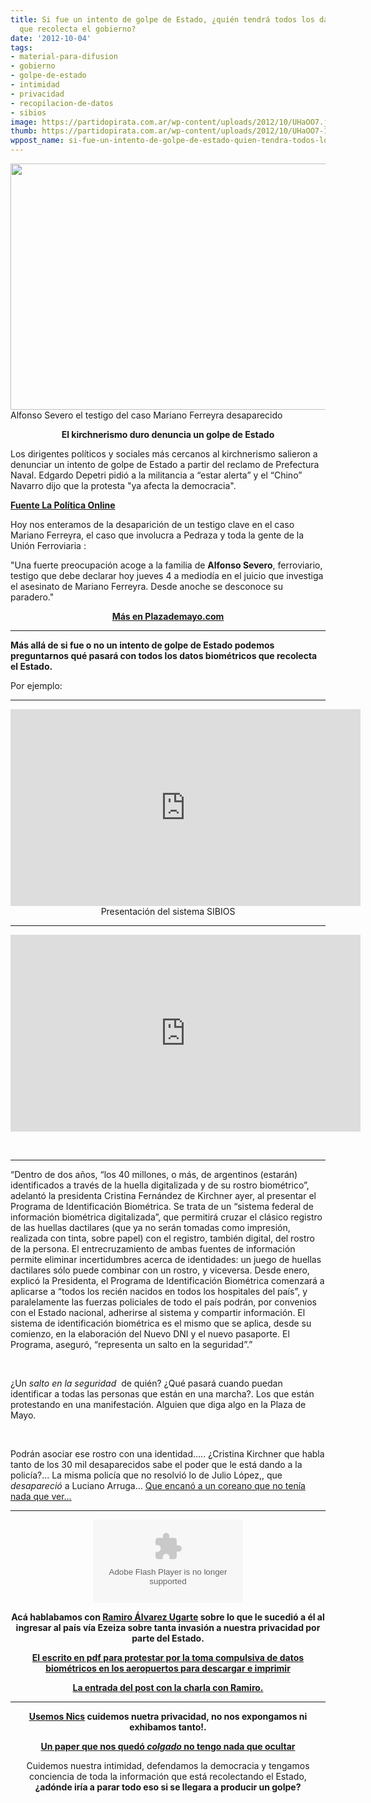 ```yaml
---
title: Si fue un intento de golpe de Estado, ¿quién tendrá todos los datos biométricos
  que recolecta el gobierno?
date: '2012-10-04'
tags:
- material-para-difusion
- gobierno
- golpe-de-estado
- intimidad
- privacidad
- recopilacion-de-datos
- sibios
image: https://partidopirata.com.ar/wp-content/uploads/2012/10/UHaOO7.jpeg
thumb: https://partidopirata.com.ar/wp-content/uploads/2012/10/UHaOO7-150x150.jpeg
wppost_name: si-fue-un-intento-de-golpe-de-estado-quien-tendra-todos-los-datos-biometricos-que-recolecta-el-gobierno
---
```


<a href="https://partidopirata.com.ar/wp-content/uploads/2012/10/UHaOO7.jpeg"><img class=" wp-image-6726" title="Alfonso Severo" src="https://partidopirata.com.ar/wp-content/uploads/2012/10/UHaOO7.jpeg" alt="" width="591" height="394" /></a> Alfonso Severo el testigo del caso Mariano Ferreyra desaparecido

<p style="text-align: center;"><strong>El kirchnerismo duro denuncia un golpe de Estado</strong></p>
Los dirigentes políticos y sociales más cercanos al kirchnerismo salieron a denunciar un intento de golpe de Estado a partir del reclamo de Prefectura Naval. Edgardo Depetri pidió a la militancia a “estar alerta” y el “Chino” Navarro dijo que la protesta "ya afecta la democracia".

<strong><a href="http://www.lapoliticaonline.com/noticias/val/85635-6/para-depetri-los-gendarmes-y-prefectos-%E2%80%9Cestan-sublevados-.html" target="_blank">Fuente La Política Online</a></strong>

Hoy nos enteramos de la desaparición de un testigo clave en el caso Mariano Ferreyra, el caso que involucra a Pedraza y toda la gente de la Unión Ferroviaria :
<p style="text-align: left;">"Una fuerte preocupación acoge a la familia de <strong>Alfonso Severo</strong>, ferroviario, testigo que debe declarar hoy jueves 4 a mediodía en el juicio que investiga el asesinato de Mariano Ferreyra. Desde anoche se desconoce su paradero."</p>
<p style="text-align: center;"><strong><a href="http://www.plazademayo.com/2012/10/caso-mariano-ferreyra-donde-esta-un-testigo/" target="_blank">Más en Plazademayo.com</a></strong></p>


<hr />

<strong>Más allá de si fue o no un intento de golpe de Estado podemos preguntarnos qué pasará con todos los datos biométricos que recolecta el Estado.</strong>

Por ejemplo:

<hr />

<center>
<iframe src="http://www.youtube.com/embed/ZZnVuBHJ994" frameborder="0" width="560" height="315"></iframe>
Presentación del sistema SIBIOS</center>

<hr />

<iframe src="http://www.youtube.com/embed/ARWx6uWxHtU" frameborder="0" width="560" height="315"></iframe>

&nbsp;

<hr />

<div>

“Dentro de dos años, “los 40 millones, o más, de argentinos (estarán) identificados a través de la huella digitalizada y de su rostro biométrico”, adelantó la presidenta Cristina Fernández de Kirchner ayer, al presentar el Programa de Identificación Biométrica. Se trata de un “sistema federal de información biométrica digitalizada”, que permitirá cruzar el clásico registro de las huellas dactilares (que ya no serán tomadas como impresión, realizada con tinta, sobre papel) con el registro, también digital, del rostro de la persona. El entrecruzamiento de ambas fuentes de información permite eliminar incertidumbres acerca de identidades: un juego de huellas dactilares sólo puede combinar con un rostro, y viceversa. Desde enero, explicó la Presidenta, el Programa de Identificación Biométrica comenzará a aplicarse a “todos los recién nacidos en todos los hospitales del país”, y paralelamente las fuerzas policiales de todo el país podrán, por convenios con el Estado nacional, adherirse al sistema y compartir información. El sistema de identificación biométrica es el mismo que se aplica, desde su comienzo, en la elaboración del Nuevo DNI y el nuevo pasaporte. El Programa, aseguró, “representa un salto en la seguridad”.”

</div>
<div>

&nbsp;

</div>
<div>

¿Un <em>salto en la seguridad</em>  de quién? ¿Qué pasará cuando puedan identificar a todas las personas que están en una marcha?. Los que están protestando en una manifestación. Alguien que diga algo en la Plaza de Mayo.

</div>
<div>

&nbsp;

</div>
<div>

Podrán asociar ese rostro con una identidad….. ¿Cristina Kirchner que habla tanto de los 30 mil desaparecidos sabe el poder que le está dando a la policía?… La misma policía que no resolvió lo de Julio López,, que <em>desapareció</em> a Luciano Arruga… <a href="http://partido-pirata.blogspot.com/2011/10/el-rey-de-los-perejiles-y-todos-los.html">Que encanó a un coreano que no tenía nada que ver…</a>

</div>

<hr />

<center>
<object id="player1191700" width="240" height="133" classid="clsid:d27cdb6e-ae6d-11cf-96b8-444553540000" codebase="http://download.macromedia.com/pub/shockwave/cabs/flash/swflash.cab#version=6,0,40,0"><param name="AllowScriptAccess" value="always" /><param name="allowFullScreen" value="true" /><param name="wmode" value="transparent" /><param name="src" value="http://www.ivoox.com/playerivoox_ee_1191700_1.html" /><param name="allowfullscreen" value="true" /><param name="allowscriptaccess" value="always" /><embed id="player1191700" width="240" height="133" type="application/x-shockwave-flash" src="http://www.ivoox.com/playerivoox_ee_1191700_1.html" AllowScriptAccess="always" allowFullScreen="true" wmode="transparent" allowfullscreen="true" allowscriptaccess="always" /></object></center>
<p style="text-align: center;"><strong>Acá hablabamos con <a href="https://twitter.com/@ramiroau" target="_blank"> Ramiro Álvarez Ugarte</a> sobre lo que le sucedió a él al ingresar al país vía Ezeiza sobre tanta invasión a nuestra privacidad por parte del Estado.</strong></p>
<p style="text-align: center;"><strong><a href="../wp-content/uploads/2012/06/PDFOnline.pdf">El escrito en pdf para protestar por la toma compulsiva de datos biométricos en los aeropuertos para descargar e imprimir</a></strong></p>
<p style="text-align: center;"><strong><a href="https://partidopirata.com.ar/4771/nota-para-protestar-por-la-toma-compulsiva-de-datos-biometricos-en-ezeiza-afip-otros">La entrada del post con la charla con Ramiro.</a></strong></p>


<hr />
<p style="text-align: center;"><strong><a href="http://nicks.partidopirata.com.ar/">Usemos Nics</a> cuidemos nuetra privacidad, no nos expongamos ni exhibamos tanto!.</strong></p>
<p style="text-align: center;"><strong><a href="https://partidopirata.com.ar/4178/no-tengo-nada-que-ocultar-y-otras-confusiones-sobre-la-privacidad-traduccion-en-progreso-ii">Un paper que nos quedó <em>colgado</em> no tengo nada que ocultar</a></strong></p>
<p style="text-align: center;">Cuidemos nuestra intimidad, defendamos la democracia y tengamos conciencia de toda la información que está recolectando el Estado,<strong> ¿adónde iría a parar todo eso si se llegara a producir un golpe?</strong></p>
